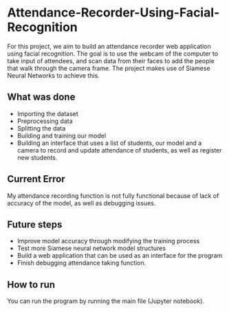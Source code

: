 # Attendance-Recorder-Using-Facial-Recognition
For this project, we aim to build an attendance recorder web application using facial recognition. The goal is to use the webcam of the computer to take input of attendees, and scan data from their faces to add the people that walk through the camera frame. The project makes use of Siamese Neural Networks to achieve this. 

## What was done
- Importing the dataset
- Preprocessing data
- Splitting the data
- Building and training our model
- Building an interface that uses a list of students, our model and a camera to record and update attendance of students, as well as register new students.

## Current Error
My attendance recording function is not fully functional because of lack of accuracy of the model, as well as debugging issues. 

## Future steps
- Improve model accuracy through modifying the training process
- Test more Siamese neural network model structures 
- Build a web application that can be used as an interface for the program
- Finish debugging attendance taking function.

## How to run
You can run the program by running the main file (Jupyter notebook). 
